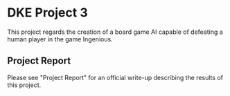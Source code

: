 # DKE Project 3
This project regards the creation of a board game AI capable of defeating a human player in the game Ingenious. 

## Project Report
Please see "Project Report" for an official write-up describing the results of this project.

